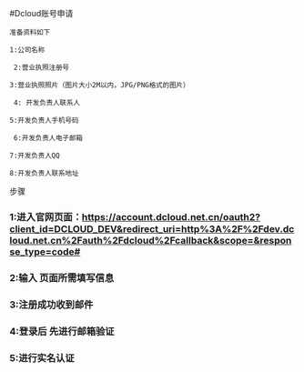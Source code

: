 #Dcloud账号申请
```
准备资料如下

1:公司名称

 2:营业执照注册号 

3:营业执照照片（图片大小2M以内，JPG/PNG格式的图片）

 4: 开发负责人联系人 

5:开发负责人手机号码

 6:开发负责人电子邮箱 

7:开发负责人QQ 

8:开发负责人联系地址
```
步骤

### 1:进入官网页面：<https://account.dcloud.net.cn/oauth2?client_id=DCLOUD_DEV&redirect_uri=http%3A%2F%2Fdev.dcloud.net.cn%2Fauth%2Fdcloud%2Fcallback&scope=&response_type=code#>
### 2:输入 页面所需填写信息
### 3:注册成功收到邮件
### 4:登录后 先进行邮箱验证
### 5:进行实名认证
